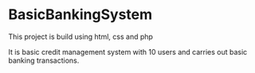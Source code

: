 # BasicBankingSystem
This project is build using html, css and php

It is basic credit management system with 10 users and carries out basic banking transactions.